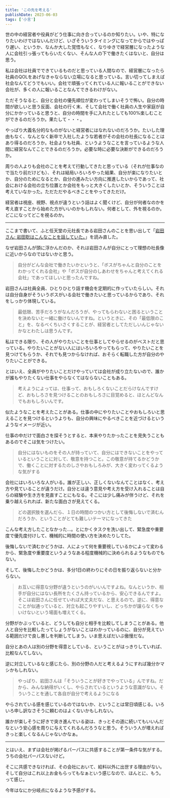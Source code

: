 ```yaml
---
title: 'この先を考える'
publishDate: 2023-06-03
tags: ['小言']
---
```


世の中の経営者や役員がどう仕事に向き合っているのか知りたい。いや、特になりたいわけではないんだけど、いざそういうタイミングになってからではやっぱり遅い、というか、なんか大した覚悟もなく、なりゆきで経営層になったような人に会社引っ張ってもらいたくない、そんな人の下で働きたくはないと、自分は思う。

私は会社は社員でできているものだと思っている人間なので、経営層になったら社員のQOLをあげなきゃならない立場になると思っている。言い切ってしまえば社会なんてどうでもいい。会社で頑張ってくれている人に報いることができない会社が、多くの人に報いることなんてできるわけがない。

ただそうなると、自分と会社の優先順位が変わってしまいそうで怖い。自分の時間が欲しいと思う反面、会社の行く末、そして会社で働く社員の人生や家庭が自分にかかっていると思うと、自分の時間を手に入れたとしても100%楽しむことができるのだろうか。果たして・・・。

やっぱり大義名分的なものがないと経営者にはなれないのだろうか。たいした理由もなく、なんとなく新卒で入社したような若者がその会社の社長になることはあり得るのだろうか。社会よりも社員、というようなことを言っているような人間に経営なんてことできるのだろうか。必要な時に必要な決断ができるのだろうか。

周りの人よりも会社のことを考えて行動してきたと思っている（それが仕事なので当たり前だけども）、それは結局いろいろやった結果、自分が楽になりたいとか、自分のためになるとか、自分の進みたい方向に推進したいからであって、社会における会社の立ち位置とか会社をもっと大きくしたいとか、そういうことは考えていなかった。ただただやるべきことをやってきただけ。

経営者は視座、視野、視点が違うという話はよく聞くけど、自分が何者なのかを考え直すことから始めた方がいいのかもしれない。何者として、外を視るのか。どこになってどこを視るのか。

---

ここまで書いて、ふと任天堂の元社長である岩田さんのことを思い出して「[岩田さん: 岩田聡はこんなことを話していた。](https://www.amazon.co.jp/dp/B07W3TQ4RB/)」を読み直した。

なぜ岩田さんが頭に浮かんだのか、それは岩田さんが自分にとって理想の社長像に近いからなのではないかと思う。

> 自分がどんな会社で働きたいかというと、「ボスがちゃんと自分のことをわかってくれる会社」や「ボスが自分のしあわせをちゃんと考えてくれる会社」であってほしいと思ったんですね。

岩田さんは社員全員、ひとりひとり話す機会を定期的に作っていたらしい。それは自分自身がそういうボスがいる会社で働きたいと思っているからであり、それをしっかり体現している。

> 最低限、苦手だろうがなんだろうが、やってもらわないと困るということを決めないと一緒に働けないんですね。というときに、その「最低限のこと」を、なるべくちいさくすることが、経営者としてただしいんじゃないかなとわたしは思うんです。

私はできる限り、その人がやりたいことを仕事としてやらせるのがベストだと思っている。やりたいことがない人にはいろいろやってもらって、やりたいことを見つけてもらうか、それでも見つからなければ、おそらく転職した方が自分のやりたいことができる。

とはいえ、全員がやりたいことだけやっていては会社が成り立たないので、誰かが誰もやりたくない仕事をやらなくてはならないこともある。

> 考えようによっては、仕事って、おもしろくないことだらけなんですけど、おもしろさを見つけることのおもしろさに目覚めると、ほとんどなんでもおもしろいんです。

似たようなことを考えたことがある。仕事の中にやりたいことやおもしろいと思えることを見つけるというよりも、自分の興味にやるべきことを近づけるというようなイメージが近い。

仕事の中だけで面白さを探そうとすると、本来やりたかったことを見失うこともあるのでそこは気をつけたい。

> 自分にはないものをその人が持っていて、自分にはできないことをやっているということに対して、敬意を持つこと。この敬意が持てるかどうかで、働くことに対するたのしさやおもしろみが、大きく変わってくるような気がする

会社にはいろいろな人がいる。誰が正しい、正しくないなんてことはなく、考え方や見ていることが違うだけ。自分とは違う意見や考え方を受け入れることは自らの経験や生き方を見直すことにもなる。そこには少し痛みが伴うけど、それを乗り越えられれば、新たな面白さが見えてくる。

> どの選択肢を選んだら、１日の時間のつかい方として後悔しないで済むんだろうか、ということがとても難しいテーマになってきた

こんな考え方したことなかった…。とにかくタスクを洗い出して、緊急度や重要度で優先度付けして、機械的に時間の使い方を決めたりしてた。

後悔しないで済むかどうかは、人によって何を重要視しているかによって変わるから、緊急度や重要度というようなある程度機械的に決められるようなものでもない。

そして、後悔したかどうかは、多分1日の終わりにその日を振り返らないと分からない。

> お互いに得意な分野が違うというのがいいんですよね。なんというか、相手が自分にはない長所をたくさん持っているから、安心できるんですよ。そこは岩田さんに任せていれば大丈夫だな、と思えるので。逆に、得意なことが似通っていると、対立も起こりやすいし、どっちかが譲らなくちゃいけないという場面も増えてくる。

分野がかぶっていると、どうしても自分と相手を比較してしまうことがある。他人と自分を比較したってしょうがないことはわかっているのに、自分が見えている範囲だけで良し悪しを判断してしまう。いま思えばだいぶ傲慢だな。

自分とあの人は別の分野を得意としている、ということがはっきりしていれば、比較なんてしない。

逆に対立しているなと感じたら、別の分野の人だと考えるようにすれば幾分かマシかもしれない。

> やっぱり、岩田さんは「そういうことが好きでやっている」んですね。だから、みんな納得がいくし、やらされているというような意識がない。そういうことを通して各自が自分で考えるようになる

やらされている感を感じているのではないか、ということは常日頃感じる。いろいろ申し訳なさそうに頼むのはよくないかもしれない。

誰かが楽しそうに好きで突き進んでいる姿は、きっとその道に続いてもいいんだなという安心感を周りに与えてくれるんだろうなと思う。そういう人が増えればきっと楽しくなるんじゃないかなぁ。

---

とはいえ、まずは会社が掲げるパーパスに共感することが第一条件な気がする。うちの会社パーパスないけど。

そこに共感できなければ、その会社において、給料以外に出世する理由がない。そして自分はこれ以上お金もらってもなぁという感じなので、ほんとに、もう。って感じ。

今年はなにか分岐点になるような予感がする。
